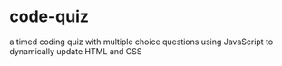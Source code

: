 # code-quiz
a timed coding quiz with multiple choice questions using JavaScript to dynamically update HTML and CSS
